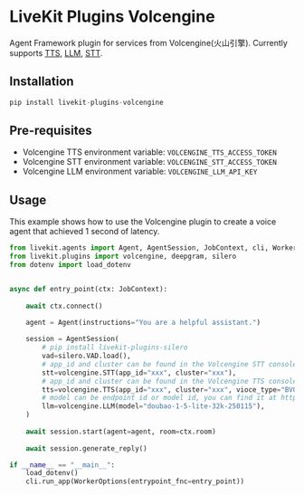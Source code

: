 # LiveKit Plugins Volcengine

Agent Framework plugin for services from Volcengine(火山引擎). Currently supports [TTS](https://www.volcengine.com/docs/6561/79817), [LLM](https://www.volcengine.com/docs/82379/1298454#%E6%B5%81%E5%BC%8F%E8%B0%83%E7%94%A8), [STT](https://www.volcengine.com/docs/6561/80818#python).

## Installation
```python
pip install livekit-plugins-volcengine
```

## Pre-requisites

- Volcengine TTS environment variable: `VOLCENGINE_TTS_ACCESS_TOKEN`
- Volcengine STT environment variable: `VOLCENGINE_STT_ACCESS_TOKEN`
- Volcengine LLM environment variable: `VOLCENGINE_LLM_API_KEY`

## Usage


This example shows how to use the Volcengine plugin to create a voice agent that achieved 1 second of latency.

```python
from livekit.agents import Agent, AgentSession, JobContext, cli, WorkerOptions
from livekit.plugins import volcengine, deepgram, silero
from dotenv import load_dotenv


async def entry_point(ctx: JobContext):
    
    await ctx.connect()
    
    agent = Agent(instructions="You are a helpful assistant.")

    session = AgentSession(
        # pip install livekit-plugins-silero
        vad=silero.VAD.load(),
        # app_id and cluster can be found in the Volcengine STT console. https://console.volcengine.com/speech/service/16
        stt=volcengine.STT(app_id="xxx", cluster="xxx"),
        # app_id and cluster can be found in the Volcengine TTS console, and you can find voice type at https://www.volcengine.com/docs/6561/97465
        tts=volcengine.TTS(app_id="xxx", cluster="xxx", vioce_type="BV001_V2_streaming"),
        # model can be endpoint id or model id, you can find it at https://www.volcengine.com/docs/82379/1513689
        llm=volcengine.LLM(model="doubao-1-5-lite-32k-250115"),
    )
    
    await session.start(agent=agent, room=ctx.room)
    
    await session.generate_reply()

if __name__ == "__main__":
    load_dotenv()
    cli.run_app(WorkerOptions(entrypoint_fnc=entry_point))
```

